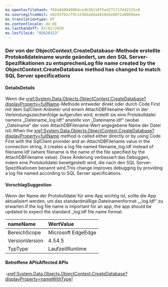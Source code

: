 ```yaml
---
ms.openlocfilehash: 768a948849064cedb38110f5ed271717442325c0
ms.sourcegitcommit: e02d17b2cf9c1258dadda4810a5e6072a0089aee
ms.translationtype: HT
ms.contentlocale: de-DE
ms.lasthandoff: 07/01/2020
ms.locfileid: "85620313"
---
```

### <a name="log-file-name-created-by-the-objectcontextcreatedatabase-method-has-changed-to-match-sql-server-specifications"></a><span data-ttu-id="7e361-101">Der von der ObjectContext.CreateDatabase-Methode erstellte Protokolldateiname wurde geändert, um den SQL Server-Spezifikationen zu entsprechen</span><span class="sxs-lookup"><span data-stu-id="7e361-101">Log file name created by the ObjectContext.CreateDatabase method has changed to match SQL Server specifications</span></span>

#### <a name="details"></a><span data-ttu-id="7e361-102">Details</span><span class="sxs-lookup"><span data-stu-id="7e361-102">Details</span></span>

<span data-ttu-id="7e361-103">Wenn die <xref:System.Data.Objects.ObjectContext.CreateDatabase?displayProperty=fullName>-Methode entweder direkt oder durch Code First mit dem SqlClient-Anbieter und einem AttachDBFilename-Wert in der Verbindungszeichenfolge aufgerufen wird, erstellt sie eine Protokolldatei namens „Dateiname_log.ldf“ anstelle von „Dateiname.ldf“ (wobei „Dateiname“ der vom AttachDBFilename-Wert angegebene Name der Datei ist).</span><span class="sxs-lookup"><span data-stu-id="7e361-103">When the <xref:System.Data.Objects.ObjectContext.CreateDatabase?displayProperty=fullName> method is called either directly or by using Code First with the SqlClient provider and an AttachDBFilename value in the connection string, it creates a log file named filename_log.ldf instead of filename.ldf (where filename is the name of the file specified by the AttachDBFilename value).</span></span> <span data-ttu-id="7e361-104">Diese Änderung verbessert das Debuggen, indem eine Protokolldatei bereitgestellt wird, die nach den SQL Server-Spezifikationen benannt wird.</span><span class="sxs-lookup"><span data-stu-id="7e361-104">This change improves debugging by providing a log file named according to SQL Server specifications.</span></span>

#### <a name="suggestion"></a><span data-ttu-id="7e361-105">Vorschlag</span><span class="sxs-lookup"><span data-stu-id="7e361-105">Suggestion</span></span>

<span data-ttu-id="7e361-106">Wenn der Name der Protokolldatei für eine App wichtig ist, sollte die App aktualisiert werden, um das standardmäßige Dateinamenformat „_log.ldf“ zu erwarten.</span><span class="sxs-lookup"><span data-stu-id="7e361-106">If the log file name is important for an app, the app should be updated to expect the standard _log.ldf file name format.</span></span>

| <span data-ttu-id="7e361-107">name</span><span class="sxs-lookup"><span data-stu-id="7e361-107">Name</span></span>    | <span data-ttu-id="7e361-108">Wert</span><span class="sxs-lookup"><span data-stu-id="7e361-108">Value</span></span>       |
|:--------|:------------|
| <span data-ttu-id="7e361-109">Bereich</span><span class="sxs-lookup"><span data-stu-id="7e361-109">Scope</span></span>   |<span data-ttu-id="7e361-110">Microsoft Edge</span><span class="sxs-lookup"><span data-stu-id="7e361-110">Edge</span></span>|
|<span data-ttu-id="7e361-111">Version</span><span class="sxs-lookup"><span data-stu-id="7e361-111">Version</span></span>|<span data-ttu-id="7e361-112">4.5</span><span class="sxs-lookup"><span data-stu-id="7e361-112">4.5</span></span>|
|<span data-ttu-id="7e361-113">Typ</span><span class="sxs-lookup"><span data-stu-id="7e361-113">Type</span></span>|<span data-ttu-id="7e361-114">Laufzeit</span><span class="sxs-lookup"><span data-stu-id="7e361-114">Runtime</span></span>

#### <a name="affected-apis"></a><span data-ttu-id="7e361-115">Betroffene APIs</span><span class="sxs-lookup"><span data-stu-id="7e361-115">Affected APIs</span></span>

-<xref:System.Data.Objects.ObjectContext.CreateDatabase?displayProperty=nameWithType></li></ul>|
